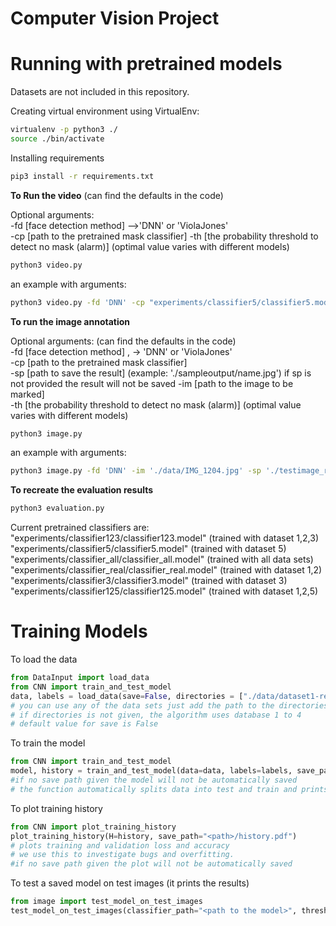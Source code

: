 # Computer Vision Project

# Running with pretrained models

Datasets are not included in this repository.

Creating virtual environment using VirtualEnv:
```bash 
virtualenv -p python3 ./
source ./bin/activate
 ```

Installing requirements

```bash
pip3 install -r requirements.txt
```

**To Run the video** (can find the defaults in the code)

Optional arguments:  
-fd [face detection method] -->'DNN' or 'ViolaJones'   
-cp [path to the pretrained mask classifier]
-th [the probability threshold to detect no mask (alarm)]  (optimal value varies with different models)
```bash
python3 video.py 
``` 

an example with arguments:
```bash
python3 video.py -fd 'DNN' -cp "experiments/classifier5/classifier5.model" -th 0.5
```

**To run the image annotation**

 Optional arguments: (can find the defaults in the code)  
 -fd [face detection method] , -> 'DNN' or 'ViolaJones'  
 -cp [path to the pretrained mask classifier]   
 -sp [path to save the result] (example: './sampleoutput/name.jpg')   if sp is not provided the result will not be saved
 -im [path to the image to be marked]  
 -th [the probability threshold to detect no mask (alarm)]  (optimal value varies with different models)
 ```bash
python3 image.py 
```

an example with arguments:
```bash 
python3 image.py -fd 'DNN' -im './data/IMG_1204.jpg' -sp './testimage_result.jpg'
```

**To recreate the evaluation results**
```bash 
python3 evaluation.py
```

Current pretrained classifiers are:   
"experiments/classifier123/classifier123.model" (trained with dataset 1,2,3)
"experiments/classifier5/classifier5.model" (trained with dataset 5)  
"experiments/classifier_all/classifier_all.model" (trained with all data sets)
"experiments/classifier_real/classifier_real.model" (trained with dataset 1,2)  
"experiments/classifier3/classifier3.model" (trained with dataset 3)  
"experiments/classifier125/classifier125.model" (trained with dataset 1,2,5)

# Training Models

To load the data
```python
from DataInput import load_data
from CNN import train_and_test_model
data, labels = load_data(save=False, directories = ["./data/dataset1-real","./data/dataset2-medical"]) 
# you can use any of the data sets just add the path to the directories array.
# if directories is not given, the algorithm uses database 1 to 4
# default value for save is False
```
To train the model
```python
from CNN import train_and_test_model
model, history = train_and_test_model(data=data, labels=labels, save_path="<path>/model.model")
#if no save path given the model will not be automatically saved
# the function automatically splits data into test and train and prints the test results.
```
To plot training history
```python
from CNN import plot_training_history
plot_training_history(H=history, save_path="<path>/history.pdf")
# plots training and validation loss and accuracy
# we use this to investigate bugs and overfitting.
#if no save path given the plot will not be automatically saved
```
To test a saved model on test images (it prints the results)
```python
from image import test_model_on_test_images
test_model_on_test_images(classifier_path="<path to the model>", threshold = 0.5)
```
